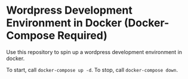 Wordpress Development Environment in Docker (Docker-Compose Required)
==

Use this repository to spin up a wordpress development environment in docker.

To start, call `docker-compose up -d`.
To stop, call `docker-compose down`.